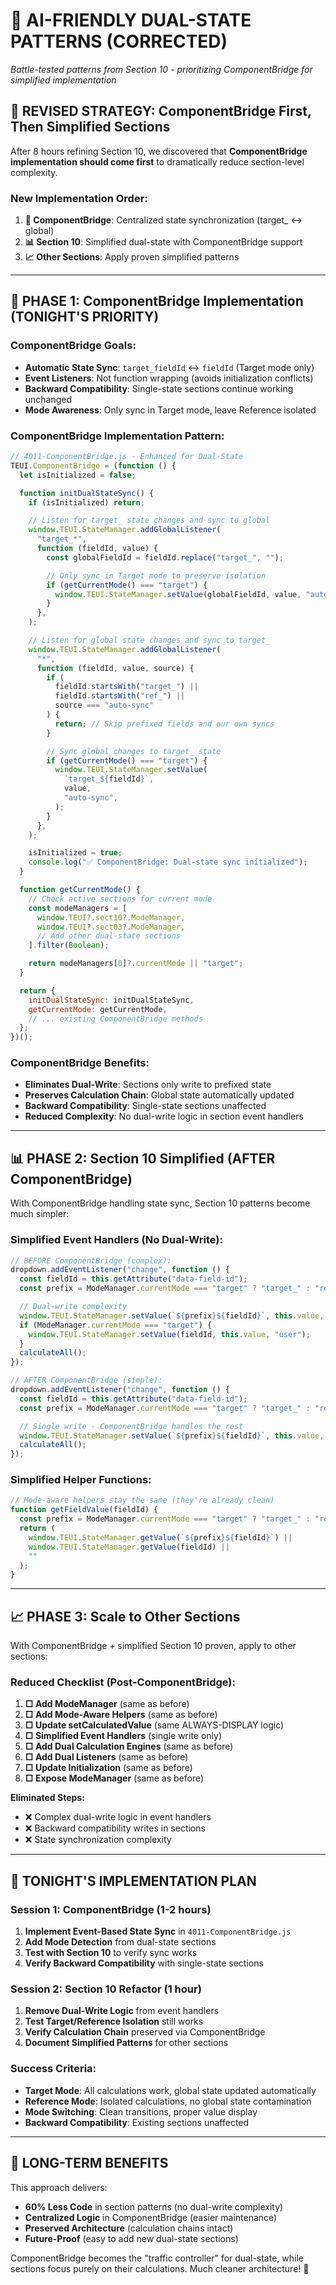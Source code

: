 # 🤖 **AI-FRIENDLY DUAL-STATE PATTERNS (CORRECTED)**

_Battle-tested patterns from Section 10 - prioritizing ComponentBridge for simplified implementation_

## 🎯 **REVISED STRATEGY: ComponentBridge First, Then Simplified Sections**

After 8 hours refining Section 10, we discovered that **ComponentBridge implementation should come first** to dramatically reduce section-level complexity.

### **New Implementation Order:**

1. **🔧 ComponentBridge**: Centralized state synchronization (target\_ ↔ global)
2. **📊 Section 10**: Simplified dual-state with ComponentBridge support
3. **📈 Other Sections**: Apply proven simplified patterns

---

## 🔧 **PHASE 1: ComponentBridge Implementation (TONIGHT'S PRIORITY)**

### **ComponentBridge Goals:**

- **Automatic State Sync**: `target_fieldId` ↔ `fieldId` (Target mode only)
- **Event Listeners**: Not function wrapping (avoids initialization conflicts)
- **Backward Compatibility**: Single-state sections continue working unchanged
- **Mode Awareness**: Only sync in Target mode, leave Reference isolated

### **ComponentBridge Implementation Pattern:**

```javascript
// 4011-ComponentBridge.js - Enhanced for Dual-State
TEUI.ComponentBridge = (function () {
  let isInitialized = false;

  function initDualStateSync() {
    if (isInitialized) return;

    // Listen for target_ state changes and sync to global
    window.TEUI.StateManager.addGlobalListener(
      "target_*",
      function (fieldId, value) {
        const globalFieldId = fieldId.replace("target_", "");

        // Only sync in Target mode to preserve isolation
        if (getCurrentMode() === "target") {
          window.TEUI.StateManager.setValue(globalFieldId, value, "auto-sync");
        }
      },
    );

    // Listen for global state changes and sync to target_
    window.TEUI.StateManager.addGlobalListener(
      "*",
      function (fieldId, value, source) {
        if (
          fieldId.startsWith("target_") ||
          fieldId.startsWith("ref_") ||
          source === "auto-sync"
        ) {
          return; // Skip prefixed fields and our own syncs
        }

        // Sync global changes to target_ state
        if (getCurrentMode() === "target") {
          window.TEUI.StateManager.setValue(
            `target_${fieldId}`,
            value,
            "auto-sync",
          );
        }
      },
    );

    isInitialized = true;
    console.log("✅ ComponentBridge: Dual-state sync initialized");
  }

  function getCurrentMode() {
    // Check active sections for current mode
    const modeManagers = [
      window.TEUI?.sect10?.ModeManager,
      window.TEUI?.sect03?.ModeManager,
      // Add other dual-state sections
    ].filter(Boolean);

    return modeManagers[0]?.currentMode || "target";
  }

  return {
    initDualStateSync: initDualStateSync,
    getCurrentMode: getCurrentMode,
    // ... existing ComponentBridge methods
  };
})();
```

### **ComponentBridge Benefits:**

- **Eliminates Dual-Write**: Sections only write to prefixed state
- **Preserves Calculation Chain**: Global state automatically updated
- **Backward Compatibility**: Single-state sections unaffected
- **Reduced Complexity**: No dual-write logic in section event handlers

---

## 📊 **PHASE 2: Section 10 Simplified (AFTER ComponentBridge)**

With ComponentBridge handling state sync, Section 10 patterns become much simpler:

### **Simplified Event Handlers (No Dual-Write):**

```javascript
// BEFORE ComponentBridge (complex):
dropdown.addEventListener("change", function () {
  const fieldId = this.getAttribute("data-field-id");
  const prefix = ModeManager.currentMode === "target" ? "target_" : "ref_";

  // Dual-write complexity
  window.TEUI.StateManager.setValue(`${prefix}${fieldId}`, this.value, "user");
  if (ModeManager.currentMode === "target") {
    window.TEUI.StateManager.setValue(fieldId, this.value, "user");
  }
  calculateAll();
});

// AFTER ComponentBridge (simple):
dropdown.addEventListener("change", function () {
  const fieldId = this.getAttribute("data-field-id");
  const prefix = ModeManager.currentMode === "target" ? "target_" : "ref_";

  // Single write - ComponentBridge handles the rest
  window.TEUI.StateManager.setValue(`${prefix}${fieldId}`, this.value, "user");
  calculateAll();
});
```

### **Simplified Helper Functions:**

```javascript
// Mode-aware helpers stay the same (they're already clean)
function getFieldValue(fieldId) {
  const prefix = ModeManager.currentMode === "target" ? "target_" : "ref_";
  return (
    window.TEUI.StateManager.getValue(`${prefix}${fieldId}`) ||
    window.TEUI.StateManager.getValue(fieldId) ||
    ""
  );
}
```

---

## 📈 **PHASE 3: Scale to Other Sections**

With ComponentBridge + simplified Section 10 proven, apply to other sections:

### **Reduced Checklist (Post-ComponentBridge):**

1. **□ Add ModeManager** (same as before)
2. **□ Add Mode-Aware Helpers** (same as before)
3. **□ Update setCalculatedValue** (same ALWAYS-DISPLAY logic)
4. **□ Simplified Event Handlers** (single write only)
5. **□ Add Dual Calculation Engines** (same as before)
6. **□ Add Dual Listeners** (same as before)
7. **□ Update Initialization** (same as before)
8. **□ Expose ModeManager** (same as before)

**Eliminated Steps:**

- ❌ Complex dual-write logic in event handlers
- ❌ Backward compatibility writes in sections
- ❌ State synchronization complexity

---

## 🎯 **TONIGHT'S IMPLEMENTATION PLAN**

### **Session 1: ComponentBridge (1-2 hours)**

1. **Implement Event-Based State Sync** in `4011-ComponentBridge.js`
2. **Add Mode Detection** from dual-state sections
3. **Test with Section 10** to verify sync works
4. **Verify Backward Compatibility** with single-state sections

### **Session 2: Section 10 Refactor (1 hour)**

1. **Remove Dual-Write Logic** from event handlers
2. **Test Target/Reference Isolation** still works
3. **Verify Calculation Chain** preserved via ComponentBridge
4. **Document Simplified Patterns** for other sections

### **Success Criteria:**

- **Target Mode**: All calculations work, global state updated automatically
- **Reference Mode**: Isolated calculations, no global state contamination
- **Mode Switching**: Clean transitions, proper value display
- **Backward Compatibility**: Existing sections unaffected

---

## 🔄 **LONG-TERM BENEFITS**

This approach delivers:

- **60% Less Code** in section patterns (no dual-write complexity)
- **Centralized Logic** in ComponentBridge (easier maintenance)
- **Preserved Architecture** (calculation chains intact)
- **Future-Proof** (easy to add new dual-state sections)

ComponentBridge becomes the "traffic controller" for dual-state, while sections focus purely on their calculations. Much cleaner architecture! 🎯
